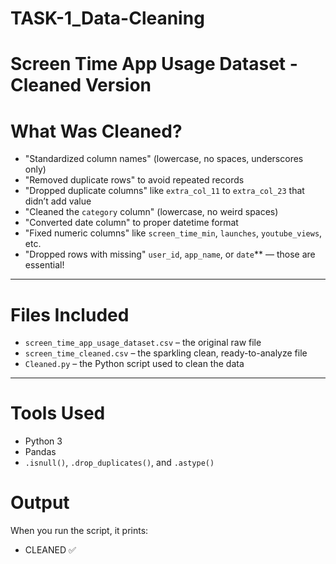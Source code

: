 # TASK-1_Data-Cleaning
# Screen Time App Usage Dataset - Cleaned Version

# What Was Cleaned?


- "Standardized column names" (lowercase, no spaces, underscores only)
- "Removed duplicate rows" to avoid repeated records
- "Dropped duplicate columns" like `extra_col_11` to `extra_col_23` that didn’t add value
- "Cleaned the `category` column" (lowercase, no weird spaces)
- "Converted date column" to proper datetime format
- "Fixed numeric columns" like `screen_time_min`, `launches`, `youtube_views`, etc.
- "Dropped rows with missing" `user_id`, `app_name`, or `date`** — those are essential!

---

# Files Included

- `screen_time_app_usage_dataset.csv` – the original raw file
- `screen_time_cleaned.csv` – the sparkling clean, ready-to-analyze file
- `Cleaned.py` – the Python script used to clean the data

---

# Tools Used

- Python 3
- Pandas
- `.isnull()`, `.drop_duplicates()`, and `.astype()` 



# Output

When you run the script, it prints:
- CLEANED ✅
